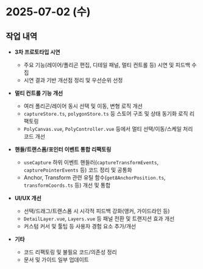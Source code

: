 # 2025-07-02 (수)

## 작업 내역

- **3차 프로토타입 시연**
  - 주요 기능(레이어/폴리곤 편집, 디테일 패널, 멀티 컨트롤 등) 시연 및 피드백 수집
  - 시연 결과 기반 개선점 정리 및 우선순위 선정

- **멀티 컨트롤 기능 개선**
  - 여러 폴리곤/레이어 동시 선택 및 이동, 변형 로직 개선
  - `captureStore.ts`, `polygonStore.ts` 등 스토어 구조 및 상태 동기화 로직 리팩토링
  - `PolyCanvas.vue`, `PolyController.vue` 등에서 멀티 선택/이동/스케일 처리 코드 개선

- **핸들/트랜스폼/포인터 이벤트 통합 리팩토링**
  - `useCapture` 하위 이벤트 핸들러(`captureTransformEvents`, `capturePointerEvents` 등) 코드 정리 및 공통화
  - Anchor, Transform 관련 유틸 함수(`get8AnchorPosition.ts`, `transformCoords.ts` 등) 개선 및 통합

- **UI/UX 개선**
  - 선택/드래그/트랜스폼 시 시각적 피드백 강화(앵커, 가이드라인 등)
  - `DetailLayer.vue`, `Layers.vue` 등 패널 전환 및 트랜지션 효과 개선
  - 커스텀 커서 및 툴팁 등 사용자 경험 요소 추가/개선

- **기타**
  - 코드 리팩토링 및 불필요 코드/의존성 정리
  - 문서 및 가이드 일부 업데이트
